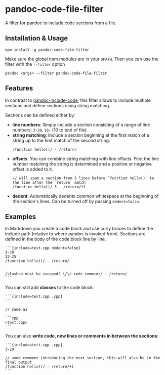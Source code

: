 # pandoc-code-file-filter

A filter for pandoc to include code sections from a file.

## Installation & Usage

```
npm install -g pandoc-code-file-filter
```

Make sure the global npm modules are in your `$PATH`.
Then you can use the filter with the `--filter` option

```
pandoc <args> --filter pandoc-code-file-filter
```

## Features

In contrast to [pandoc-include-code](https://github.com/owickstrom/pandoc-include-code), this filter allows to include multiple sections and define sections using string matching.

Sections can be defined either by:

* **line numbers**: Simply include a section consisting of a range of line numbers: `3-20`, `10-` (10 to end of file)
* **string matching**: Include a section beginning at the first match of a string up to the first match of the second string:
    ```
    /function hello()/ - /return/
    ```
* **offsets**: You can combine string matching with line offsets.
    First the line number matching the string is determined and a positive or negative offset is added to it.
    ```
    // will span a section from 5 lines before `function hello()` to the line after the `return` match
    /function hello()/-5 - /return/+1
    ```
* **dedent**: Automatically dedents common whitespace at the beginning of the section's lines. Can be turned off by passing `dedent=false`.

## Examples

In Markdown you create a code block and use curly braces to define the include path (relative to where pandoc is invoked from).
Sections are defined in the body of the code block line by line.

````
```{include=test.cpp dedent=false}
3-20
22-25
/function hello()/ - /return/


/slashes must be escaped! \/\/ code comment/ - /return/
``` 
````

You can still add **classes** to the code block:

````
```{include=test.cpp .cpp}
``` 

// same as

```cpp
<test.cpp>
``` 
````

You can also **write code, new lines or comments in between the sections**:

````
```{include=test.cpp .cpp}
3-20

// some comment introducing the next section, this will also be in the final output
/function hello()/ - /return/+1
``` 
````